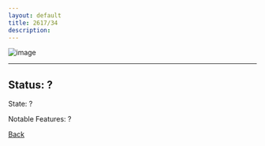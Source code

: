 ```yaml
---
layout: default
title: 2617/34
description: 
---
```

![image]()

* * *

## Status: ?

State: ?

Notable Features: ?

[Back](/./forest/bunker.html)
